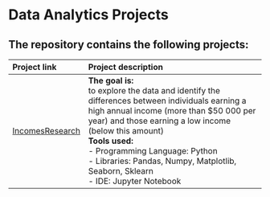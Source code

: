 # Data Analytics Projects
## The repository contains the following projects:
| Project link |Project description|
|:-----------------|:---------------|
|[IncomesResearch](https://github.com/shdrn2402/IncomesResearch)| **The goal is:**</br> to explore the data and identify the differences between individuals earning a high annual income (more than $50 000 per year) and those earning a low income (below this amount)</br>**Tools used:**</br>- Programming Language: Python</br>- Libraries: Pandas, Numpy, Matplotlib, Seaborn, Sklearn</br>- IDE: Jupyter Notebook|

